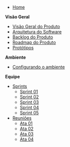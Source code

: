 - [Home](README.md)

**Visão Geral**

- [Visão Geral do Produto](/visao_geral/visao_geral_produto.md)
- [Arquitetura do Software](/visao_geral/arquitetura_software.md)
- [Backlog do Produto](/visao_geral/backlog.md)
- [Roadmap do Produto](/visao_geral/roadmap.md)
- [Protótipos](/visao_geral/prototipos.md)

**Ambiente**

- [Configurando o ambiente](/ambiente/configuracao_ambiente.md)

<!--**Produto**
- [Protótipo Visual](/produto/prototipo-visual.md)-->

**Equipe**
- [Sprints](/equipe/sprints/sprints.md)
    - [Sprint 01](/equipe/sprints/sprint1.md)
    - [Sprint 02](/equipe/sprints/sprint2.md)
    - [Sprint 03](/equipe/sprints/sprint3.md)
    - [Sprint 04](/equipe/sprints/sprint4.md)
    - [Sprint 05](/equipe/sprints/sprint5.md)
- [Reuniões](/equipe/reunioes/atas.md)
    - [Ata 01](/equipe/reunioes/ata1.md)
    - [Ata 02](/equipe/reunioes/ata2.md)
    - [Ata 03](/equipe/reunioes/ata3.md)
    - [Ata 04](/equipe/reunioes/ata4.md)

<!--**Tópico Auxiliar**

- [Contributing](CONTRIBUTING.md)-->